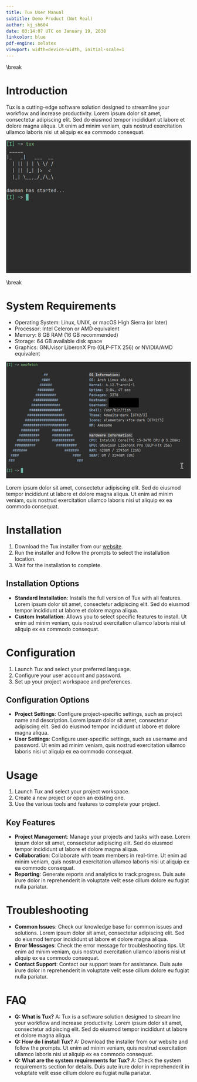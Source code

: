 ```yaml
---
title: Tux User Manual
subtitle: Demo Product (Not Real)
author: kj_sh604
date: 03:14:07 UTC on January 19, 2038
linkcolor: blue
pdf-engine: xelatex
viewport: width=device-width, initial-scale=1
---
```


<!-- Templating Stuff -->
<meta name="color-scheme" content="light dark"> <!-- this allows native HTML dark mode and light mode for users -->
\break <!-- this is a page break macro -->

<!-- Main Content Starts Here -->
# Introduction

Tux is a cutting-edge software solution designed to streamline your workflow and increase productivity. Lorem ipsum dolor sit amet, consectetur adipiscing elit. Sed do eiusmod tempor incididunt ut labore et dolore magna aliqua. Ut enim ad minim veniam, quis nostrud exercitation ullamco laboris nisi ut aliquip ex ea commodo consequat.

![Tux Running as a Daemon](static/img/samples/tux-daemon.png)

\break

# System Requirements

* Operating System: Linux, UNIX, or macOS High Sierra (or later)
* Processor: Intel Celeron or AMD equivalent
* Memory: 8 GB RAM (16 GB recommended)
* Storage: 64 GB available disk space
* Graphics: GNUvisor LiberonX Pro (GLP-FTX 256) or NVIDIA/AMD equivalent

![*borat voice*: Great Success! This is good system for Tux](static/img/samples/system-fetch.png)

Lorem ipsum dolor sit amet, consectetur adipiscing elit. Sed do eiusmod tempor incididunt ut labore et dolore magna aliqua. Ut enim ad minim veniam, quis nostrud exercitation ullamco laboris nisi ut aliquip ex ea commodo consequat.

# Installation

1. Download the Tux installer from our [website](https://www.google.com).
2. Run the installer and follow the prompts to select the installation location.
3. Wait for the installation to complete.

## Installation Options

* **Standard Installation**: Installs the full version of Tux with all features. Lorem ipsum dolor sit amet, consectetur adipiscing elit. Sed do eiusmod tempor incididunt ut labore et dolore magna aliqua.
* **Custom Installation**: Allows you to select specific features to install. Ut enim ad minim veniam, quis nostrud exercitation ullamco laboris nisi ut aliquip ex ea commodo consequat.

# Configuration

1. Launch Tux and select your preferred language.
2. Configure your user account and password.
3. Set up your project workspace and preferences.

## Configuration Options

* **Project Settings**: Configure project-specific settings, such as project name and description. Lorem ipsum dolor sit amet, consectetur adipiscing elit. Sed do eiusmod tempor incididunt ut labore et dolore magna aliqua.
* **User Settings**: Configure user-specific settings, such as username and password. Ut enim ad minim veniam, quis nostrud exercitation ullamco laboris nisi ut aliquip ex ea commodo consequat.

# Usage

1. Launch Tux and select your project workspace.
2. Create a new project or open an existing one.
3. Use the various tools and features to complete your project.

## Key Features

* **Project Management**: Manage your projects and tasks with ease. Lorem ipsum dolor sit amet, consectetur adipiscing elit. Sed do eiusmod tempor incididunt ut labore et dolore magna aliqua.
* **Collaboration**: Collaborate with team members in real-time. Ut enim ad minim veniam, quis nostrud exercitation ullamco laboris nisi ut aliquip ex ea commodo consequat.
* **Reporting**: Generate reports and analytics to track progress. Duis aute irure dolor in reprehenderit in voluptate velit esse cillum dolore eu fugiat nulla pariatur.

# Troubleshooting

* **Common Issues**: Check our knowledge base for common issues and solutions. Lorem ipsum dolor sit amet, consectetur adipiscing elit. Sed do eiusmod tempor incididunt ut labore et dolore magna aliqua.
* **Error Messages**: Check the error message for troubleshooting tips. Ut enim ad minim veniam, quis nostrud exercitation ullamco laboris nisi ut aliquip ex ea commodo consequat.
* **Contact Support**: Contact our support team for assistance. Duis aute irure dolor in reprehenderit in voluptate velit esse cillum dolore eu fugiat nulla pariatur.

# FAQ

* **Q: What is Tux?**
A: Tux is a software solution designed to streamline your workflow and increase productivity. Lorem ipsum dolor sit amet, consectetur adipiscing elit. Sed do eiusmod tempor incididunt ut labore et dolore magna aliqua.
* **Q: How do I install Tux?**
A: Download the installer from our website and follow the prompts. Ut enim ad minim veniam, quis nostrud exercitation ullamco laboris nisi ut aliquip ex ea commodo consequat.
* **Q: What are the system requirements for Tux?**
A: Check the system requirements section for details. Duis aute irure dolor in reprehenderit in voluptate velit esse cillum dolore eu fugiat nulla pariatur.
